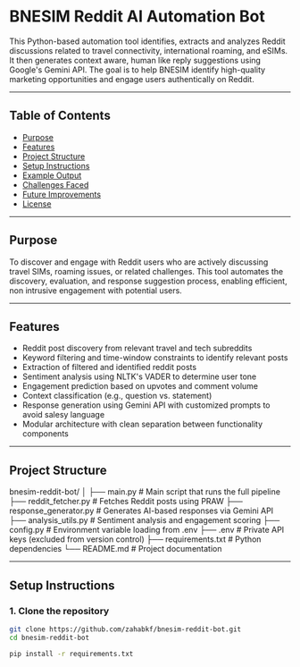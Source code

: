 # BNESIM Reddit AI Automation Bot

This Python-based automation tool identifies, extracts and analyzes Reddit discussions related to travel connectivity, international roaming, and eSIMs. It then generates context aware, human like reply suggestions using Google's Gemini API. The goal is to help BNESIM identify high-quality marketing opportunities and engage users authentically on Reddit.

---

## Table of Contents

- [Purpose](#purpose)
- [Features](#features)
- [Project Structure](#project-structure)
- [Setup Instructions](#setup-instructions)
- [Example Output](#example-output)
- [Challenges Faced](#challenges-faced)
- [Future Improvements](#future-improvements)
- [License](#license)

---

## Purpose

To discover and engage with Reddit users who are actively discussing travel SIMs, roaming issues, or related challenges. This tool automates the discovery, evaluation, and response suggestion process, enabling efficient, non intrusive engagement with potential users.

---

## Features

- Reddit post discovery from relevant travel and tech subreddits
- Keyword filtering and time-window constraints to identify relevant posts
- Extraction of filtered and identified reddit posts
- Sentiment analysis using NLTK's VADER to determine user tone
- Engagement prediction based on upvotes and comment volume
- Context classification (e.g., question vs. statement)
- Response generation using Gemini API with customized prompts to avoid salesy language
- Modular architecture with clean separation between functionality components

---

## Project Structure

bnesim-reddit-bot/
│
├── main.py # Main script that runs the full pipeline
├── reddit_fetcher.py # Fetches Reddit posts using PRAW
├── response_generator.py # Generates AI-based responses via Gemini API
├── analysis_utils.py # Sentiment analysis and engagement scoring
├── config.py # Environment variable loading from .env
├── .env # Private API keys (excluded from version control)
├── requirements.txt # Python dependencies
└── README.md # Project documentation


---

## Setup Instructions

### 1. Clone the repository

```bash
git clone https://github.com/zahabkf/bnesim-reddit-bot.git
cd bnesim-reddit-bot

pip install -r requirements.txt


